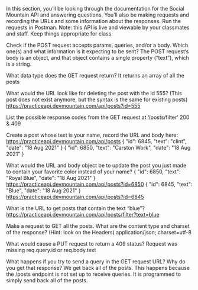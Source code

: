 In this section, you’ll be looking through the documentation for the Social Mountain API and answering questions. You’ll also be making requests and recording the URLs and some information about the responses. Run the requests in Postman. Note: this API is live and viewable by your classmates and staff. Keep things appropriate for class.

Check if the POST request accepts params, queries, and/or a body. Which one(s) and what information is it expecting to be sent?
The POST request’s body is an object, and that object contains a single property (“text”), which is a string.

What data type does the GET request return?
It returns an array of all the posts

What would the URL look like for deleting the post with the id 555? (This post does not exist anymore, but the syntax is the same for existing posts)
https://practiceapi.devmountain.com/api/posts?id=555

List the possible response codes from the GET request at ‘/posts/filter’
200 & 409

Create a post whose text is your name, record the URL and body here:
https://practiceapi.devmountain.com/api/posts
{ "id": 6845, "text": "clint", "date": "18 Aug 2021"  }
{ "id": 6850, "text": "Carston Work", "date": "18 Aug 2021" }

What would the URL and body object be to update the post you just made to contain your favorite color instead of your name?
{ "id": 6850, "text": "Royal Blue", "date": "18 Aug 2021" } https://practiceapi.devmountain.com/api/posts?id=6850
{ "id": 6845, "text": "Blue", "date": "18 Aug 2021" } https://practiceapi.devmountain.com/api/posts?id=6845

What is the URL to get posts that contain the text “blue”?
https://practiceapi.devmountain.com/api/posts/filter?text=blue

Make a request to GET all the posts. What are the content type and charset of the response? (Hint: look on the Headers)
application/json; charset=utf-8

What would cause a PUT request to return a 409 status?
Request was missing req.query.id or req.body.text

What happens if you try to send a query in the GET request URL? Why do you get that response?
We get back all of the posts. This happens because the /posts endpoint is not set up to receive queries. It is programmed to simply send back all of the posts.
